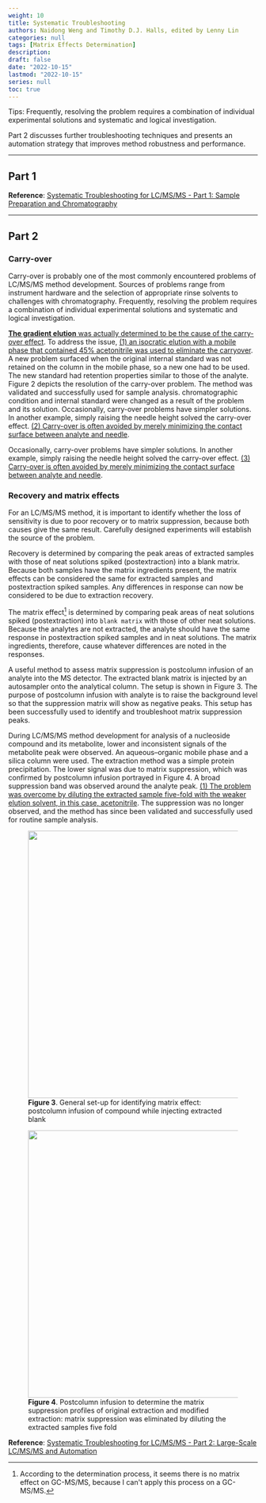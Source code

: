 ```yaml
---
weight: 10
title: Systematic Troubleshooting 
authors: Naidong Weng and Timothy D.J. Halls, edited by Lenny Lin
categories: null
tags: [Matrix Effects Determination]
description:  
draft: false
date: "2022-10-15"
lastmod: "2022-10-15"
series: null
toc: true
---
```


Tips: Frequently, resolving the problem requires a combination of individual experimental solutions and systematic and logical investigation.  

Part 2 discusses further troubleshooting techniques and presents an automation strategy that improves method robustness and performance.

<!--more-->

---

## Part 1

**Reference**: <a href = "http://alfresco-static-files.s3.amazonaws.com/alfresco_images/pharma/2014/08/26/ede58aca-c91e-462c-a41b-42355e3be017/article-2140.pdf" target="_blank" rel="noopener noreferrer">Systematic Troubleshooting for LC/MS/MS - Part 1: Sample Preparation and Chromatography</a>

---

## Part 2
### Carry-over
Carry-over is probably one of the most commonly encountered problems of LC/MS/MS method development. Sources of problems range from instrument hardware and the selection of appropriate rinse solvents to challenges with chromatography. Frequently, resolving the problem requires a combination of individual experimental solutions and systematic and logical investigation.   

<u>**The gradient elution** was actually determined to be the cause of the carry-over effect</u>. To address the issue, <u> (1) an isocratic elution with a mobile phase that contained 45% acetonitrile was used to eliminate the carryover</u>. A new problem surfaced when the original internal standard was not retained on the column in the mobile phase, so a new one had to be used. The new standard had retention properties similar to those of the analyte. Figure 2 depicts the resolution of the carry-over problem. The method was validated and successfully used for sample analysis.  chromatographic condition and internal standard were changed as a result of the problem and its solution. Occasionally, carry-over problems have simpler solutions. In another example, simply raising the needle height solved the carry-over effect. <u> (2) Carry-over is often avoided by merely minimizing the contact surface between analyte and needle</u>.

Occasionally, carry-over problems have simpler solutions. In another example, simply raising the needle height solved the carry-over effect. <u> (3) Carry-over is often avoided by merely minimizing the contact surface between analyte and needle</u>.  


### Recovery and matrix effects

For an LC/MS/MS method, it is important to identify whether the loss of sensitivity is due to poor recovery or to matrix suppression, because both causes give the same result. Carefully designed experiments will establish the source of the problem.  

Recovery is determined by comparing the peak areas of extracted samples with those of neat solutions spiked (postextraction) into a blank matrix. Because both samples have the matrix ingredients present, the matrix effects can be considered the same for extracted samples and postextraction spiked samples. Any differences in response can now be considered to be due to extraction recovery.   

The matrix effect[^1] is determined by comparing peak areas of neat solutions spiked (postextraction) into `blank matrix` with those of other neat solutions. Because the analytes are not extracted, the analyte should have the same response in postextraction spiked samples and in neat solutions. The matrix ingredients, therefore, cause whatever differences are noted in the responses.  

A useful method to assess matrix suppression is postcolumn infusion of an analyte into the MS detector. The extracted blank matrix is injected by an autosampler onto the analytical column. The setup is shown in Figure 3. The purpose of postcolumn infusion with analyte is to raise the background level so that the suppression matrix will show as negative peaks. This setup has been successfully used to identify and troubleshoot matrix suppression peaks.  

During LC/MS/MS method development for analysis of a nucleoside compound and its metabolite, lower and inconsistent signals of the metabolite peak were observed. An aqueous–organic mobile phase and a silica column were used. The extraction method was a simple protein precipitation. The lower signal was due to matrix suppression, which was confirmed by postcolumn infusion portrayed in Figure 4. A broad suppression band was observed around the analyte peak. <u> (1) The problem was overcome by diluting the extracted sample five-fold with the weaker elution solvent, in this case, acetonitrile</u>. The suppression was no longer observed, and the method has since been validated and successfully used for routine sample analysis.

<figure>
  <img width = "540" src = "/docs/images/Screenshot 2022-10-15 214516.png"/>
  <figcaption><b>Figure 3</b>. General set-up for identifying matrix effect: postcolumn infusion of compound while injecting extracted blank</figcaption>
</figure>

<figure>
  <img width = "540" src = "/docs/images/Screenshot 2022-10-15 214722.png"/>
  <figcaption><b>Figure 4</b>. Postcolumn infusion to determine the matrix suppression profiles of original extraction and modified extraction: matrix suppression was eliminated by diluting the extracted samples five fold</figcaption>
</figure>


**Reference**: <a href = "https://cdn.sanity.io/files/0vv8moc6/biopharn/1a7e564988c4ca05949add7061339d9dadbe47ec.pdf/article-7275.pdf" target="_blank" rel="noopener noreferrer">Systematic Troubleshooting for LC/MS/MS - Part 2: Large-Scale LC/MS/MS and Automation</a>  

[^1]: According to the determination process, it seems there is no matrix effect on GC-MS/MS, because I can't apply this process on a GC-MS/MS.    
